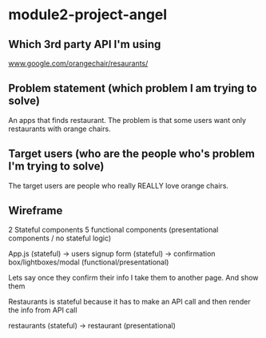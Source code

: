 # module2-project-angel

## Which 3rd party API I'm using
www.google.com/orangechair/resaurants/
## Problem statement (which problem I am trying to solve)
An apps that finds restaurant. The problem is that some users want only restaurants with orange chairs.
## Target users (who are the people who's problem I'm trying to solve)
The target users are people who really REALLY love orange chairs.
## Wireframe
2 Stateful components
5 functional components (presentational components / no stateful logic)

App.js (stateful) -> users signup form (stateful) -> confirmation box/lightboxes/modal (functional/presentational)

Lets say once they confirm their info I take them to another page. And show them <Restaurants /> 

Restaurants is stateful because it has to make an API call and then render the info from API call

restaurants (stateful) -> restaurant (presentational)